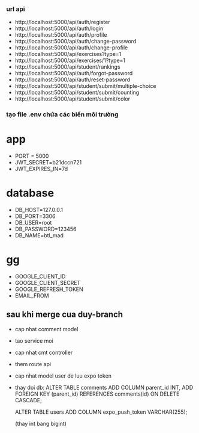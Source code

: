 ### url api
- http://localhost:5000/api/auth/register
- http://localhost:5000/api/auth/login
- http://localhost:5000/api/auth/profile
- http://localhost:5000/api/auth/change-password
- http://localhost:5000/api/auth/change-profile
- http://localhost:5000/api/exercises?type=1
- http://localhost:5000/api/exercises/1?type=1
- http://localhost:5000/api/student/rankings
- http://localhost:5000/api/auth/forgot-password
- http://localhost:5000/api/auth/reset-password
- http://localhost:5000/api/student/submit/multiple-choice
- http://localhost:5000/api/student/submit/counting
- http://localhost:5000/api/student/submit/color



### tạo file .env chứa các biến môi trường
# app
- PORT = 5000
- JWT_SECRET=b21dccn721
- JWT_EXPIRES_IN=7d

# database
- DB_HOST=127.0.0.1
- DB_PORT=3306
- DB_USER=root
- DB_PASSWORD=123456
- DB_NAME=btl_mad
# gg
- GOOGLE_CLIENT_ID
- GOOGLE_CLIENT_SECRET
- GOOGLE_REFRESH_TOKEN
- EMAIL_FROM

## sau khi merge cua duy-branch
- cap nhat comment model
- tao service moi
- cap nhat cmt controller
- them route api
- cap nhat model user de luu expo token
- thay doi db: 
    ALTER TABLE comments 
    ADD COLUMN parent_id INT,
    ADD FOREIGN KEY (parent_id) REFERENCES comments(id) ON DELETE CASCADE;

    ALTER TABLE users
    ADD COLUMN expo_push_token VARCHAR(255);

    (thay int bang bigint)